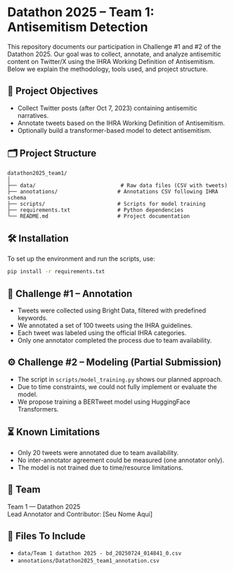 # Datathon 2025 – Team 1: Antisemitism Detection

This repository documents our participation in Challenge #1 and #2 of the Datathon 2025. Our goal was to collect, annotate, and analyze antisemitic content on Twitter/X using the IHRA Working Definition of Antisemitism. Below we explain the methodology, tools used, and project structure.

## 📌 Project Objectives

- Collect Twitter posts (after Oct 7, 2023) containing antisemitic narratives.
- Annotate tweets based on the IHRA Working Definition of Antisemitism.
- Optionally build a transformer-based model to detect antisemitism.

## 🗂️ Project Structure

```
datathon2025_team1/
│
├── data/                           # Raw data files (CSV with tweets)
├── annotations/                   # Annotations CSV following IHRA schema
├── scripts/                       # Scripts for model training
├── requirements.txt               # Python dependencies
└── README.md                      # Project documentation
```

## 🛠️ Installation

To set up the environment and run the scripts, use:

```bash
pip install -r requirements.txt
```

## 🧠 Challenge #1 – Annotation

- Tweets were collected using Bright Data, filtered with predefined keywords.
- We annotated a set of 100 tweets using the IHRA guidelines.
- Each tweet was labeled using the official IHRA categories.
- Only one annotator completed the process due to team availability.

## ⚙️ Challenge #2 – Modeling (Partial Submission)

- The script in `scripts/model_training.py` shows our planned approach.
- Due to time constraints, we could not fully implement or evaluate the model.
- We propose training a BERTweet model using HuggingFace Transformers.

## ⏳ Known Limitations

- Only 20 tweets were annotated due to team availability.
- No inter-annotator agreement could be measured (one annotator only).
- The model is not trained due to time/resource limitations.

## 👥 Team

Team 1 — Datathon 2025  
Lead Annotator and Contributor: [Seu Nome Aqui]

## 📁 Files To Include

- `data/Team 1 datathon 2025 - bd_20250724_014841_0.csv`
- `annotations/Datathon2025_team1_annotation.csv`